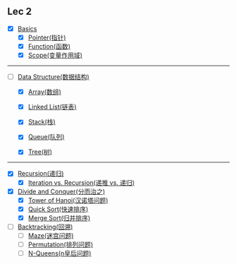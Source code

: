 ## Lec 2

- [x] [Basics](../paves/basics/basics.md)
  - [x] [Pointer(指针)](../paves/basics/pointer.md)
  - [x] [Function(函数)](../paves/basics/function.md)
  - [x] [Scope(变量作用域)](../paves/basics/scope.md)

---

- [ ] [Data Structure(数据结构)](../paves/data_structure/data_structure.md)
  - [x] [Array(数组)](../paves/data_structure/array.md)
  - [x] [Linked List(链表)](../paves/data_structure/linked-list.md)

  - [x] [Stack(栈)](../paves/data_structure/stack.md)
  - [x] [Queue(队列)](../paves/data_structure/queue.md)

  - [x] [Tree(树)](../paves/data_structure/tree.md)

---

- [x] [Recursion(递归)](../paves/algorithms/recursion.md)
  - [x] [Iteration vs. Recursion(递推 vs. 递归)](../paves/algorithms/iteration_vs_recursion.md)

- [x] [Divide and Conquer(分而治之)](../paves/algorithms/divide_n_conquer.md)
  - [x] [Tower of Hanoi(汉诺塔问题)](../code/examples/tower_of_hanoi.md)
  - [x] [Quick Sort(快速排序)](../code/examples/quick_sort.md)
  - [x] [Merge Sort(归并排序)](../code/examples/merge_sort.md)

- [ ] [Backtracking(回溯)](../paves/algorithms/backtracking.md)
  - [ ] [Maze(迷宫问题)](../code/examples/maze.md)
  - [ ] [Permutation(排列问题)](../code/examples/permutation.md)
  - [ ] [N-Queens(n皇后问题)](../code/examples/n-queens.md)